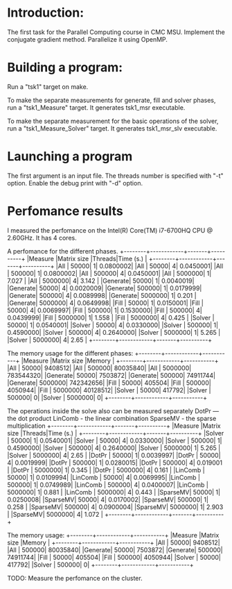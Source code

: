 # Introduction:
The first task for the Parallel Computing course in CMC MSU. Implement the
conjugate gradient method. Parallelize it using OpenMP.
# Building a program:
Run a "tsk1" target on make.

To make the separate measurements for generate, fill and solver phases, run a
"tsk1\_Measure" target. It generates tsk1\_msr executable.

To make the separate measurement for the basic operations of the solver, run a
"tsk1\_Measure\_Solver" target. It generates tsk1\_msr\_slv executable.

# Launching a program
The first argument is an input file. The threads number is specified with "-t"
option. Enable the debug print with "-d" option.

# Perfomance results
I measured the perfomance on the Intel(R) Core(TM) i7-6700HQ CPU @ 2.60GHz. It
has 4 cores.

A perfomance for the different phases.
+--------+------------+-------+----------+
|Measure |Matrix size |Threads|Time (s.) |
+--------+------------+-------+----------+
|All     |       50000|      1| 0.0800002|
|All     |       50000|      4| 0.0450001|
|All     |      500000|      1| 0.0800002|
|All     |      500000|      4| 0.0450001|
|All     |     5000000|      1| 7.027    |
|All     |     5000000|      4| 3.142    |
|Generate|       50000|      1| 0.0040019|
|Generate|       50000|      4| 0.0020009|
|Generate|      500000|      1| 0.0179999|
|Generate|      500000|      4| 0.0089998| 
|Generate|     5000000|      1| 0.201    |
|Generate|     5000000|      4| 0.0649998|
|Fill    |       50000|      1| 0.0150001|
|Fill    |       50000|      4| 0.0069997|
|Fill    |      500000|      1| 0.1530000|
|Fill    |      500000|      4| 0.0439999|
|Fill    |     5000000|      1| 1.558    |
|Fill    |     5000000|      4| 0.425    |
|Solver  |       50000|      1| 0.0540001|
|Solver  |       50000|      4| 0.0330000|
|Solver  |      500000|      1| 0.4590000|
|Solver  |      500000|      4| 0.2640000| 
|Solver  |     5000000|      1| 5.265    |
|Solver  |     5000000|      4| 2.65     | 
+--------+------------+-------+----------+

The memory usage for the different phases:
+--------+------------+-----------+
|Measure |Matrix size |Memory     |
+--------+------------+-----------+
|All     |       50000|    9408512|
|All     |      500000|   80035840| 
|All     |     5000000|  783544320| 
|Generate|       50000|    7503872| 
|Generate|      500000|   74911744| 
|Generate|     5000000|  742342656| 
|Fill    |       50000|     405504|
|Fill    |      500000|    4050944|
|Fill    |     5000000|   40128512| 
|Solver  |       50000|     417792|
|Solver  |      500000|          0| 
|Solver  |     5000000|          0| 
+--------+------------+-----------+

The operations inside the solve also can be measured separately
DotPr — the dot product
LinComb - the linear combination
SparseMV - the sparse multiplication
+--------+------------+-------+----------+
|Measure |Matrix size |Threads|Time (s.) |
+--------+------------+-------+----------+
|Solver  |       50000|      1| 0.0540001|
|Solver  |       50000|      4| 0.0330000|
|Solver  |      500000|      1| 0.4590000|
|Solver  |      500000|      4| 0.2640000| 
|Solver  |     5000000|      1| 5.265    |
|Solver  |     5000000|      4| 2.65     | 
|DotPr   |       50000|      1| 0.0039997|
|DotPr   |       50000|      4| 0.0019999|
|DotPr   |      500000|      1| 0.0280015|
|DotPr   |      500000|      4| 0.019001 |
|DotPr   |     5000000|      1| 0.345    |
|DotPr   |     5000000|      4| 0.161    |
|LinComb |       50000|      1| 0.0109994|
|LinComb |       50000|      4| 0.0069995|
|LinComb |      500000|      1| 0.0749989|
|LinComb |      500000|      4| 0.0400007|
|LinComb |     5000000|      1| 0.881    |
|LinComb |     5000000|      4| 0.443    |
|SparseMV|       50000|      1| 0.0250008|
|SparseMV|       50000|      4| 0.0170002|
|SparseMV|      500000|      1| 0.258    |
|SparseMV|      500000|      4| 0.0900004|
|SparseMV|     5000000|      1| 2.903    | 
|SparseMV|     5000000|      4| 1.072    |
+--------+------------+-------+----------+

The memory usage:
+--------+------------+-----------+
|Measure |Matrix size |Memory     |
+--------+------------+-----------+
|All     |       50000|    9408512|
|All     |      500000|   80035840| 
|Generate|       50000|    7503872| 
|Generate|      500000|   74911744| 
|Fill    |       50000|     405504|
|Fill    |      500000|    4050944|
|Solver  |       50000|     417792|
|Solver  |      500000|          0| 
+--------+------------+-----------+

TODO: Measure the perfomance on the cluster.
